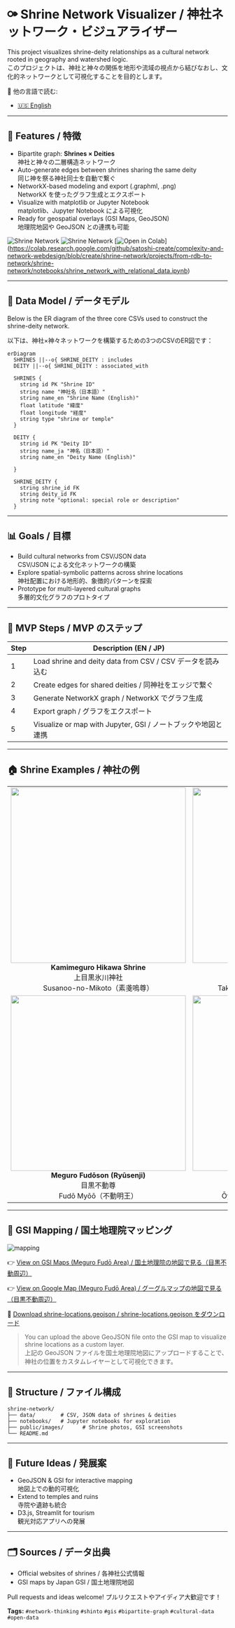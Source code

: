 # ⚩ Shrine Network Visualizer / 神社ネットワーク・ビジュアライザー

This project visualizes shrine-deity relationships as a cultural network rooted in geography and watershed logic.  
このプロジェクトは、神社と神々の関係を地形や流域の視点から結びなおし、文化的ネットワークとして可視化することを目的とします。

📘 他の言語で読む:

- [🇺🇸 English](./README_ja.md)


---

## 🧪 Features / 特徴

- Bipartite graph: **Shrines × Deities**  
  神社と神々の二層構造ネットワーク
- Auto-generate edges between shrines sharing the same deity  
  同じ神を祭る神社同士を自動で繋ぐ
- NetworkX-based modeling and export (.graphml, .png)  
  NetworkX を使ったグラフ生成とエクスポート
- Visualize with matplotlib or Jupyter Notebook  
  matplotlib、Jupyter Notebook による可視化
- Ready for geospatial overlays (GSI Maps, GeoJSON)  
  地理院地図や GeoJSON との連携も可能

![Shrine Network](./public/images/shrine_network_demo_with_deity_en.png)
![Shrine Network](./public/images/shrine_network_with_relational_data_ja.png)
[![Open in Colab](https://colab.research.google.com/assets/colab-badge.svg)]
(https://colab.research.google.com/github/satoshi-create/complexity-and-network-webdesign/blob/create/shrine-network/projects/from-rdb-to-network/shrine-network/notebooks/shrine_network_with_relational_data.ipynb)

---
## 🧩 Data Model / データモデル

Below is the ER diagram of the three core CSVs used to construct the shrine-deity network.

以下は、神社×神々ネットワークを構築するための3つのCSVのER図です：


```mermaid
erDiagram
  SHRINES ||--o{ SHRINE_DEITY : includes
  DEITY ||--o{ SHRINE_DEITY : associated_with

  SHRINES {
    string id PK "Shrine ID"
    string name "神社名（日本語）"
    string name_en "Shrine Name (English)"
    float latitude "緯度"
    float longitude "経度"
    string type "shrine or temple"
  }

  DEITY {
    string id PK "Deity ID"
    string name_ja "神名（日本語）"
    string name_en "Deity Name (English)"

  }

  SHRINE_DEITY {
    string shrine_id FK
    string deity_id FK
    string note "optional: special role or description"
  }

```
---

## 📊 Goals / 目標

- Build cultural networks from CSV/JSON data  
  CSV/JSON による文化ネットワークの構築
- Explore spatial-symbolic patterns across shrine locations  
  神社配置における地形的、象徴的パターンを探索
- Prototype for multi-layered cultural graphs  
  多層的文化グラフのプロトタイプ

---


## 🚀 MVP Steps / MVP のステップ

| Step | Description (EN / JP)                                         |
| ---- | ------------------------------------------------------------- |
| 1    | Load shrine and deity data from CSV / CSV データを読み込む    |
| 2    | Create edges for shared deities / 同神社をエッジで繋ぐ        |
| 3    | Generate NetworkX graph / NetworkX でグラフ生成               |
| 4    | Export graph / グラフをエクスポート                           |
| 5    | Visualize or map with Jupyter, GSI / ノートブックや地図と連携 |

---

## 🏠 Shrine Examples / 神社の例

<div align="center">
<table>
  <tr>
    <td align="center">
      <img src="./public/images/kamimeguro-hikawa-shrine/kamimeguro-hikawa-shrine_8.jpg" width="400"><br/>
      <strong>Kamimeguro Hikawa Shrine</strong><br/>
      上目黒氷川神社<br/>
      Susanoo-no-Mikoto（素戔嗚尊）
    </td>
    <td align="center">
      <img src="./public/images/komatsunagi-shrine/komatsunagi-shrine_7.jpg" width="400"><br/>
      <strong>Komatsunagi Shrine</strong><br/>
      駒繋神社<br/>
      Takemikazuchi-no-Kami（武甕槌命）
    </td>
  </tr>
  <tr>
    <td align="center">
      <img src="./public/images/meguro-fudoson/meguro-fudoson_11.jpg" width="400"><br/>
      <strong>Meguro Fudōson (Ryūsenji)</strong><br/>
      目黒不動尊<br/>
      Fudō Myōō（不動明王）
    </td>
    <td align="center">
      <img src="./public/images/mishuku-shrine/mishuku-shrine_4.jpg" width="400"><br/>
      <strong>Mishuku Shrine</strong><br/>
      三宿神社<br/>
      Ōyamatsumi-no-Kami（大山祇命）
    </td>
  </tr>
</table>
</div>

---

## 🗾 GSI Mapping / 国土地理院マッピング

![mapping](./public/images/shrine-locations-mapping.JPG)

👉 [View on GSI Maps (Meguro Fudō Area) / 国土地理院の地図で見る（目黒不動周辺）](https://maps.gsi.go.jp/#14/35.635012/139.685755/&base=std&ls=std%7Canaglyphmap_color%2C0.47%7Cexperimental_landformclassification1%2C0.56&blend=0&disp=111&lcd=experimental_landformclassification1&vs=c1g1j0h0k0l0u0t0z0r0s0m0f0)

👉 [View on Google Map (Meguro Fudō Area) / グーグルマップの地図で見る（目黒不動周辺）](https://maps.app.goo.gl/ekTJ6fZX6zTnPSL66)

📎 [Download shrine-locations.geojson / shrine-locations.geojson をダウンロード](./data/shrine_meguro-river.geojson)

> You can upload the above GeoJSON file onto the GSI map to visualize shrine locations as a custom layer.  
> 上記の GeoJSON ファイルを国土地理院地図にアップロードすることで、神社の位置をカスタムレイヤーとして可視化できます。

---

## 📂 Structure / ファイル構成

```
shrine-network/
├── data/        # CSV, JSON data of shrines & deities
├── notebooks/   # Jupyter notebooks for exploration
├── public/images/      # Shrine photos, GSI screenshots
└── README.md
```

---

## 🧠 Future Ideas / 発展案

- GeoJSON & GSI for interactive mapping  
  地図上での動的可視化
- Extend to temples and ruins  
  寺院や遺跡も統合
- D3.js, Streamlit for tourism  
  観光対応アプリへの発展

---

## 🗂 Sources / データ出典

- Official websites of shrines / 各神社公式情報
- GSI maps by Japan GSI / 国土地理院地図

Pull requests and ideas welcome! プルリクエストやアイディア大歓迎です！

**Tags:** `#network-thinking` `#shinto` `#gis` `#bipartite-graph` `#cultural-data` `#open-data`
